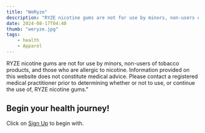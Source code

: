 ```yaml
---
title: "WeRyze"
description: "RYZE nicotine gums are not for use by minors, non-users of tobacco products, and those who are allergic to nicotine. Information provided...."
date: 2024-08-17T04:40
thumb: "weryze.jpg"
tags: 
    - health
    - Apparel
---
```


RYZE nicotine gums are not for use by minors, non-users of tobacco products, and those who are allergic to nicotine. Information provided on this website does not constitute medical advice. Please contact a registered medical practitioner prior to determining whether or not to use, or continue the use of, RYZE nicotine gums."

## Begin your health journey!

Click on [Sign Up](https://www.cuelinks.com/campaigns/weryze-affiliate-program#7499 "Sign Up Link") to begin with.
